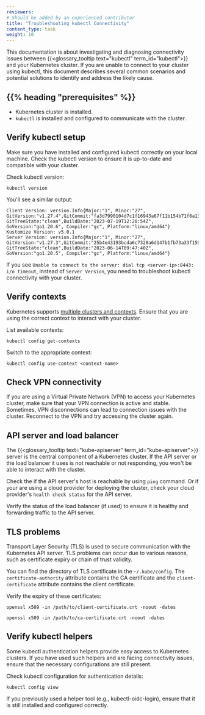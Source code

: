 ```yaml
---
reviewers:
# Should be added by an experienced contributor
title: "Troubleshooting kubectl Connectivity"
content_type: task
weight: 10
---
```


<!-- overview -->

This documentation is about investigating and diagnosing connectivity issues between
{{<glossary_tooltip text="kubectl" term_id="kubectl">}} and your Kubernetes cluster.
If you are unable to connect to your cluster using kubectl, this document describes
several common scenarios and potential solutions to identify and address the likely
cause.

<!-- body -->

## {{% heading "prerequisites" %}}

* Kubernetes cluster is installed.
* `kubectl` is installed and configured to communicate with the cluster.

## Verify kubectl setup

Make sure you have installed and configured kubectl correctly on your local machine.
Check the kubectl version to ensure it is up-to-date and compatible with your cluster.

Check kubectl version:

```shell
kubectl version
```

You'll see a similar output:

```shell
Client Version: version.Info{Major:"1", Minor:"27", GitVersion:"v1.27.4",GitCommit:"fa3d7990104d7c1f16943a67f11b154b71f6a132", GitTreeState:"clean",BuildDate:"2023-07-19T12:20:54Z", GoVersion:"go1.20.6", Compiler:"gc", Platform:"linux/amd64"}
Kustomize Version: v5.0.1
Server Version: version.Info{Major:"1", Minor:"27", GitVersion:"v1.27.3",GitCommit:"25b4e43193bcda6c7328a6d147b1fb73a33f1598", GitTreeState:"clean",BuildDate:"2023-06-14T09:47:40Z", GoVersion:"go1.20.5", Compiler:"gc", Platform:"linux/amd64"}

```

If you see `Unable to connect to the server: dial tcp <server-ip>:8443: i/o timeout`,
instead of `Server Version`, you need to troubleshoot kubectl connectivity with your cluster.

## Verify contexts

Kubernetes supports [multiple clusters and contexts](/docs/tasks/access-application-cluster/configure-access-multiple-clusters/).
Ensure that you are using the correct context to interact with your cluster.

List available contexts:

```shell
kubectl config get-contexts
```

Switch to the appropriate context:

```shell
kubectl config use-context <context-name>
```

## Check VPN connectivity

If you are using a Virtual Private Network (VPN) to access your Kubernetes cluster,
make sure that your VPN connection is active and stable. Sometimes, VPN disconnections
can lead to connection issues with the cluster. Reconnect to the VPN and try accessing
the cluster again.

## API server and load balancer

The {{<glossary_tooltip text="kube-apiserver" term_id="kube-apiserver">}} server is the
central component of a Kubernetes cluster. If the API server or the load balancer it uses
is not reachable or not responding, you won't be able to interact with the cluster.

Check the if the API server's host is reachable by using `ping` command. Or if your are
using a cloud provider for deploying the cluster, check your cloud provider's
`health check status` for the API server.

Verify the status of the load balancer (if used) to ensure it is healthy and forwarding
traffic to the API server.

## TLS problems

Transport Layer Security (TLS) is used to secure communication with the Kubernetes
API server. TLS problems can occur due to various reasons, such as certificate expiry or
chain of trust validity.

You can find the directory of TLS certificate in the `~/.kube/config`. The
`certificate-authority` attribute contains the CA certificate and the `client-certificate`
attribute contains the client certificate.

Verify the expiry of these certificates:

```shell
openssl x509 -in /path/to/client-certificate.crt -noout -dates
```

```shell
openssl x509 -in /path/to/ca-certificate.crt -noout -dates

```

## Verify kubectl helpers

Some kubectl authentication helpers provide easy access to Kubernetes clusters. If you
have used such helpers and are facing connectivity issues, ensure that the necessary
configurations are still present.

Check kubectl configuration for authentication details:

```shell
kubectl config view
```

If you previously used a helper tool (e.g., kubectl-oidc-login), ensure that it is still
installed and configured correctly.